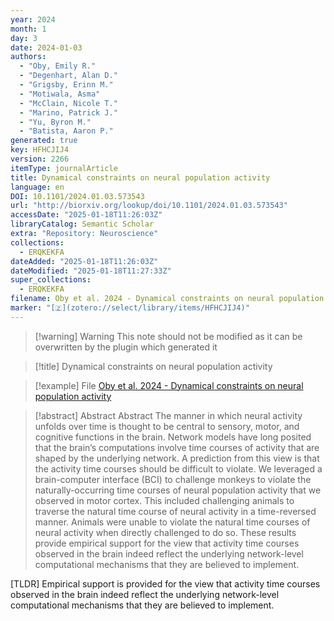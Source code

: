 ```yaml
---
year: 2024
month: 1
day: 3
date: 2024-01-03
authors:
  - "Oby, Emily R."
  - "Degenhart, Alan D."
  - "Grigsby, Erinn M."
  - "Motiwala, Asma"
  - "McClain, Nicole T."
  - "Marino, Patrick J."
  - "Yu, Byron M."
  - "Batista, Aaron P."
generated: true
key: HFHCJIJ4
version: 2266
itemType: journalArticle
title: Dynamical constraints on neural population activity
language: en
DOI: 10.1101/2024.01.03.573543
url: "http://biorxiv.org/lookup/doi/10.1101/2024.01.03.573543"
accessDate: "2025-01-18T11:26:03Z"
libraryCatalog: Semantic Scholar
extra: "Repository: Neuroscience"
collections:
  - ERQKEKFA
dateAdded: "2025-01-18T11:26:03Z"
dateModified: "2025-01-18T11:27:33Z"
super_collections:
  - ERQKEKFA
filename: Oby et al. 2024 - Dynamical constraints on neural population activity
marker: "[🇿](zotero://select/library/items/HFHCJIJ4)"
---
```


>[!warning] Warning
> This note should not be modified as it can be overwritten by the plugin which generated it

> [!title] Dynamical constraints on neural population activity

> [!example] File
> [Oby et al. 2024 - Dynamical constraints on neural population activity](Oby%20et%20al.%202024%20-%20Dynamical%20constraints%20on%20neural%20population%20activity.pdf)

> [!abstract] Abstract
> Abstract
>           The manner in which neural activity unfolds over time is thought to be central to sensory, motor, and cognitive functions in the brain. Network models have long posited that the brain’s computations involve time courses of activity that are shaped by the underlying network. A prediction from this view is that the activity time courses should be difficult to violate. We leveraged a brain-computer interface (BCI) to challenge monkeys to violate the naturally-occurring time courses of neural population activity that we observed in motor cortex. This included challenging animals to traverse the natural time course of neural activity in a time-reversed manner. Animals were unable to violate the natural time courses of neural activity when directly challenged to do so. These results provide empirical support for the view that activity time courses observed in the brain indeed reflect the underlying network-level computational mechanisms that they are believed to implement.

[TLDR] Empirical support is provided for the view that activity time courses observed in the brain indeed reflect the underlying network-level computational mechanisms that they are believed to implement.

